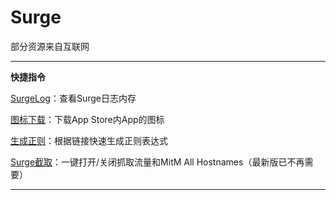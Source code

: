 # Surge
部分资源来自互联网
***
**快捷指令**

[SurgeLog](https://www.icloud.com/shortcuts/aacf6d3a4d864106a11cb4528c25b8b2)：查看Surge日志内存

[图标下载](https://www.icloud.com/shortcuts/32509d8d190946b8890f68874eb88ab6)：下载App Store内App的图标

[生成正则](https://www.icloud.com/shortcuts/d13066413c7140d4a23a445f23049ac8)：根据链接快速生成正则表达式

[Surge截取](https://www.icloud.com/shortcuts/2d0afb94f85748fb8782ce4b82846e66)：一键打开/关闭抓取流量和MitM All Hostnames（最新版已不再需要）
***

